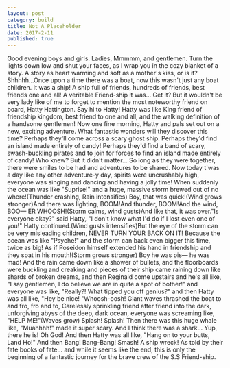 ```yaml
---
layout: post
category: build
title: Not A Placeholder
date: 2017-2-11
published: true
---
```

Good evening boys and girls. Ladies, Mmmmm, and gentlemen. Turn the lights down low and shut your faces, as I wrap you in the cozy blanket of a story. A story as heart warming and soft as a mother's kiss, or is it? Shhhhh…Once upon a time there was a boat, now this wasn't just any boat children. It was a ship! A ship full of friends, hundreds of friends, best friends one and all! A veritable Friend-ship it was… Get it? But it wouldn't be very lady like of me to forget to mention the most noteworthy friend on board, Hatty Hattington. Say hi to Hatty! Hatty was like King friend of friendship kingdom, best friend to one and all, and the walking definition of a handsome gentlemen! Now one fine morning, Hatty and pals set out on a new, exciting adventure. What fantastic wonders will they discover this time? Perhaps they'll come across a scary ghost ship. Perhaps they'd find an island made entirely of candy! Perhaps they'd find a band of scary, swash-buckling pirates and to join for forces to find an island made entirely of candy! Who knew? But it didn't matter… So long as they were together, there were smiles to be had and adventures to be shared. Now today t'was a day like any other adventure-y day, spirits were uncrushably high, everyone was singing and dancing and having a jolly time! When suddenly the ocean was like "Suprise!" and a huge, massive storm brewed out of no where!(Thunder crashing, Rain intensifies) Boy, that was quick!(Wind grows stronger)And there was lighting, BOOM!And thunder, BOOM!And the wind, BOO— ER WHOOSH!(Storm calms, wind gusts)And like that, it was over."Is everyone okay?" said Hatty, "I don't know what I'd do if I lost even one of you!" Hatty continued.(Wind gusts intensifies)But the eye of the storm can be very misleading children, NEVER TURN YOUR BACK ON IT! Because the ocean was like "Psyche!" and the storm can back even bigger this time, twice as big! As if Poseidon himself extended his hand in friendship and they spat in his mouth!(Storm grows stronger) Boy he was pis— he was mad! And the rain came down like a shower of bullets, and the floorboards were buckling and creaking and pieces of their ship came raining down like shards of broken dreams, and then Reginald come upstairs and he's all like, "I say gentlemen, I do believe we are in quite a spot of bother!" and everyone was like, "Really?! What tipped you off genius?" and then Hatty was all like, "Hey be nice! "Whoosh-oosh! Giant waves thrashed the boat to and fro, fro and to, Carelessly sprinkling friend after friend into the dark, unforgiving abyss of the deep, dark ocean, everyone was screaming like, "HELP ME!"(Waves grow) Splash! Splash! Then there was this huge whale like, "Muahhhh!" made it super scary. And I think there was a shark… Yup, there he is! Oh God! And then Hatty was all like, "Hang on to your butts, Land Ho!" And then Bang! Bang-Bang! Smash! A ship wreck! As told by their fate books of fate… and while it seems like the end, this is only the beginning of a fantastic journey for the brave crew of the S.S Friend-ship.
